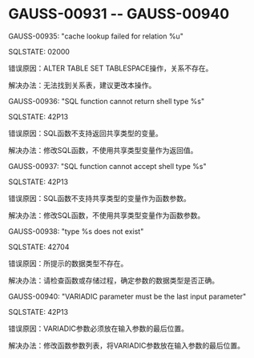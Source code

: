 # GAUSS-00931 -- GAUSS-00940<a name="ZH-CN_TOPIC_0302073357"></a>

GAUSS-00935: "cache lookup failed for relation %u"

SQLSTATE: 02000

错误原因：ALTER TABLE SET TABLESPACE操作，关系不存在。

解决办法：无法找到关系表，建议更改本操作。

GAUSS-00936: "SQL function cannot return shell type %s"

SQLSTATE: 42P13

错误原因：SQL函数不支持返回共享类型的变量。

解决办法：修改SQL函数，不使用共享类型变量作为返回值。

GAUSS-00937: "SQL function cannot accept shell type %s"

SQLSTATE: 42P13

错误原因：SQL函数不支持共享类型的变量作为函数参数。

解决办法：修改SQL函数，不使用共享类型变量作为函数参数。

GAUSS-00938: "type %s does not exist"

SQLSTATE: 42704

错误原因：所提示的数据类型不存在。

解决办法：请检查函数或存储过程，确定参数的数据类型是否正确。

GAUSS-00940: "VARIADIC parameter must be the last input parameter"

SQLSTATE: 42P13

错误原因：VARIADIC参数必须放在输入参数的最后位置。

解决办法：修改函数参数列表，将VARIADIC参数放在输入参数的最后位置。

